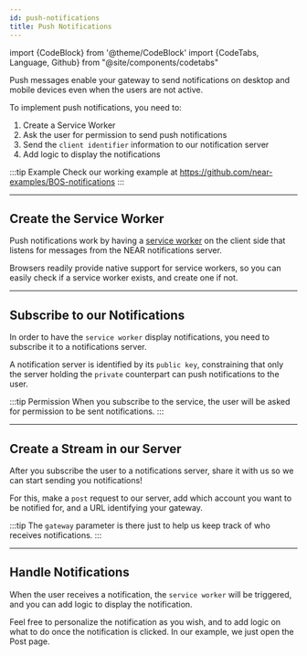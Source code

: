 ```yaml
---
id: push-notifications
title: Push Notifications
---
```

import {CodeBlock} from '@theme/CodeBlock'
import {CodeTabs, Language, Github} from "@site/components/codetabs"

Push messages enable your gateway to send notifications on desktop and mobile devices even when the users are not active.

To implement push notifications, you need to:

1. Create a Service Worker
2. Ask the user for permission to send push notifications
2. Send the `client identifier` information to our notification server
3. Add logic to display the notifications

:::tip Example
Check our working example at https://github.com/near-examples/BOS-notifications
:::

---

## Create the Service Worker
Push notifications work by having a [service worker](https://codelabs.developers.google.com/codelabs/push-notifications#2) on the client side that listens for messages from the NEAR notifications server.

<CodeTabs>
    <Github fname="main.js" language="js" value="Create"
            url="https://github.com/near-examples/BOS-notifications/blob/main/app/scripts/main.js"
            start="16" end="22" />
</CodeTabs>

Browsers readily provide native support for service workers, so you can easily check if a service worker exists, and create one if not.

---

## Subscribe to our Notifications

In order to have the `service worker` display notifications, you need to subscribe it to a notifications server.

A notification server is identified by its `public key`, constraining that only the server holding the `private` counterpart can push notifications to the user.

<CodeTabs>
    <Github fname="main.js" language="js" value="Subscribe"
            url="https://github.com/near-examples/BOS-notifications/blob/main/app/scripts/main.js"
            start="44" end="50" />
</CodeTabs>

:::tip Permission
When you subscribe to the service, the user will be asked for permission to be sent notifications.
:::

---

## Create a Stream in our Server

After you subscribe the user to a notifications server, share it with us so we can start sending you notifications!

For this, make a `post` request to our server, add which account you want to be notified for, and a URL identifying your gateway.

<CodeTabs>
    <Github fname="main.js" language="js" value="Stream"
            url="https://github.com/near-examples/BOS-notifications/blob/main/app/scripts/main.js"
            start="52" end="64" />
</CodeTabs>

:::tip
The `gateway` parameter is there just to help us keep track of who receives notifications.
:::


---

## Handle Notifications

When the user receives a notification, the `service worker` will be triggered, and you can add logic to display the notification.

<CodeTabs>
    <Github fname="sw.js" language="js" value="Notifications"
            url="https://github.com/near-examples/BOS-notifications/blob/main/app/scripts/sw.js"
            start="20" end="37" />
</CodeTabs>

Feel free to personalize the notification as you wish, and to add logic on what to do once the notification is clicked. In our example, we just open the Post page.

<CodeTabs>
    <Github fname="sw.js" language="js" value="Notifications"
            url="https://github.com/near-examples/BOS-notifications/blob/main/app/scripts/sw.js"
            start="39" end="51" />
</CodeTabs>